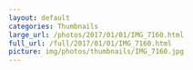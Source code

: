 ```yaml
---
layout: default
categories: Thumbnails
large_url: /photos/2017/01/01/IMG_7160.html
full_url: /full/2017/01/01/IMG_7160.html
picture: img/photos/thumbnails/IMG_7160.jpg
---
```

